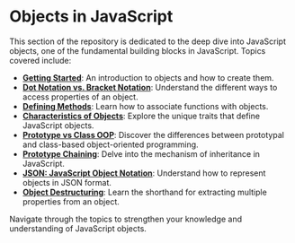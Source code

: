 # Objects in JavaScript

This section of the repository is dedicated to the deep dive into JavaScript objects, one of the fundamental building blocks in JavaScript. Topics covered include:

- **[Getting Started](./Getting%20Started.md)**: An introduction to objects and how to create them.
- **[Dot Notation vs. Bracket Notation](./Dot%20Notation%20vs%20Bracket%20Notation)**: Understand the different ways to access properties of an object.
- **[Defining Methods](./Defining%20Methods)**: Learn how to associate functions with objects.
- **[Characteristics of Objects](./Characteristics%20of%20Objects)**: Explore the unique traits that define JavaScript objects.
- **[Prototype vs Class OOP](./Prototype%20vs%20Class%20OOP)**: Discover the differences between prototypal and class-based object-oriented programming.
- **[Prototype Chaining](./Prototype%20Chaining)**: Delve into the mechanism of inheritance in JavaScript.
- **[JSON: JavaScript Object Notation](./JSON%20JavaScript%20Object%20Notation)**: Understand how to represent objects in JSON format.
- **[Object Destructuring](./Object%20Destructuring)**: Learn the shorthand for extracting multiple properties from an object.

Navigate through the topics to strengthen your knowledge and understanding of JavaScript objects.
